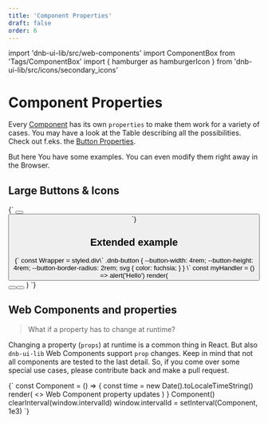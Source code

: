 ```yaml
---
title: 'Component Properties'
draft: false
order: 6
---
```


import 'dnb-ui-lib/src/web-components'
import ComponentBox from 'Tags/ComponentBox'
import { hamburger as hamburgerIcon } from 'dnb-ui-lib/src/icons/secondary_icons'

# Component Properties

Every [Component](/uilib/components) has its own `properties` to make them work for a variety of cases. You may have a look at the Table describing all the possibilities. Check out f.eks. the [Button Properties](/uilib/components/button#info).

But here You have some examples. You can even modify them right away in the Browser.

## Large Buttons & Icons

<ComponentBox>
{`
<Button
  variant="secondary"
  text="Secondary Button"
  icon="chevron_right_medium"
  size="large"
/>
<Button
  icon="chevron_right"
  icon_size="medium"
  size="large"
/>
`}
</ComponentBox>

## Extended example

<ComponentBox scope={{hamburgerIcon}} noInline>
{`
const Wrapper = styled.div\`
  .dnb-button {
    --button-width: 4rem;
    --button-height: 4rem;
    --button-border-radius: 2rem;
    svg {
      color: fuchsia;
    }
  }
\`
const myHandler = () => alert('Hello')
render(
  <Wrapper>
    <Button
      variant="secondary"
      icon={hamburgerIcon}
      size="default"
      on_click={myHandler}
    />
    <Button
      variant="secondary"
      size="default"
      on_click={myHandler}
    >
      <Icon icon={hamburgerIcon} />
    </Button>
  </Wrapper>
)
`}
</ComponentBox>

## Web Components and properties

> What if a property has to change at runtime?

Changing a property (`props`) at runtime is a common thing in React. But also `dnb-ui-lib` Web Components support `prop` changes.
Keep in mind that not all components are tested to the last detail.
So, if you come over some special use cases, please contribute back and make a pull request.

<ComponentBox noInline>
{`
const Component = () => {
  const time = new Date().toLocaleTimeString()
  render(
    <>
      <dnb-form-label for_id="form-input">
        Web Component property updates
      </dnb-form-label>
      <dnb-input id="form-input" value={time} disabled />
    </>
  )
}
Component()
clearInterval(window.intervalId)
window.intervalId = setInterval(Component, 1e3)
`}
</ComponentBox>
